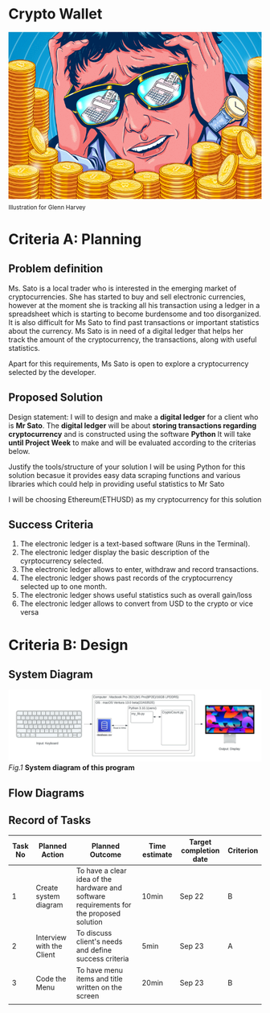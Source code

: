 # Crypto Wallet

![](22ROOSE-master768.gif)  
<sub>Illustration for Glenn Harvey</sub>

# Criteria A: Planning

## Problem definition

Ms. Sato is a local trader who is interested in the emerging market of cryptocurrencies. She has started to buy and sell electronic currencies, however at the moment she is tracking all his transaction using a ledger in a spreadsheet which is starting to become burdensome and too disorganized. It is also difficult for Ms Sato to find past transactions or important statistics about the currency. Ms Sato is in need of a digital ledger that helps her track the amount of the cryptocurrency, the transactions, along with useful statistics. 

Apart for this requirements, Ms Sato is open to explore a cryptocurrency selected by the developer.

## Proposed Solution

Design statement:
I will to design and make a **digital ledger** for a client who is **Mr Sato**. The **digital ledger** will be about **storing transactions  regarding cryptocurrency** and is constructed using the software **Python** It will take  **until Project Week** to make and will be evaluated according to the criterias below.

Justify the tools/structure of your solution
I will be using Python for this solution becasue it provides easy data scraping functions and various libraries which could help in providing useful statistics to Mr Sato

I will be choosing Ethereum(ETHUSD) as my cryptocurrency for this solution

## Success Criteria
1. The electronic ledger is a text-based software (Runs in the Terminal).
2. The electronic ledger display the basic description of the cyrptocurrency selected.
3. The electronic ledger allows to enter, withdraw and record transactions.
4. The electronic ledger shows past records of the cryptocurrency selected up to one month.
5. The electronic ledger shows useful statistics such as overall gain/loss
6. The electronic ledger allows to convert from USD to the crypto or vice versa



# Criteria B: Design

## System Diagram
![](CryptoWallet_SysD.jpeg)
*Fig.1* **System diagram of this program**

## Flow Diagrams


## Record of Tasks
| Task No | Planned Action            | Planned Outcome                                                                          | Time estimate | Target completion date | Criterion |
|---------|---------------------------|------------------------------------------------------------------------------------------|---------------|------------------------|-----------|
| 1       | Create system diagram     | To have a clear idea of the hardware and software requirements for the proposed solution | 10min         | Sep 22                 | B         |
| 2       | Interview with the Client | To discuss client's needs and define success criteria                                    | 5min          | Sep 23                 | A         |
| 3       | Code the Menu             | To have menu items and title written on the screen                                       | 20min         | Sep 23                 | B         |
|         |                           |                                                                                          |               |                        |           |


